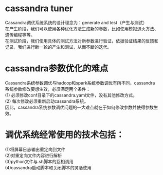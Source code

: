 # cassandra tuner
Cassandra调优系统系统的设计理念为：generate and test（产生与测试）<br> 
在产生阶段，我们可以使用各种优化方法生成新的参数，比如使用模拟退火方法、遗传编程等等。<br> 
在测试阶段，我们使用具体的测试方法对新参数进行验证，依据验证结果的反馈和记录，我们进行新一轮的产生和测试，从而不断的迭代。<br> 
# cassandra参数优化的难点
Cassandra系统参数调优与hadoop和spark系统参数调优有所不同，cassandra系统参数修改要想生效，必须满足两个条件：<br>
(1)	必须修改conf目录下的cassandra.yaml文件，没有其他修改方式。<br>
(2)	每次修改必须重新启动cassandra系统。<br>
因此，cassandra系统参数调优问题的一大难点就在于如何修改参数并使得参数生效。<br>
# 调优系统经常使用的技术包括：<br>
(1)将屏幕日志输出重定向到文件 <br>
(2)对重定向文件内容进行解析 <br>
(3)python文件与.sh脚本的互相调用 <br>
(4)cassandra启动脚本和关闭脚本的灵活使用 <br>

